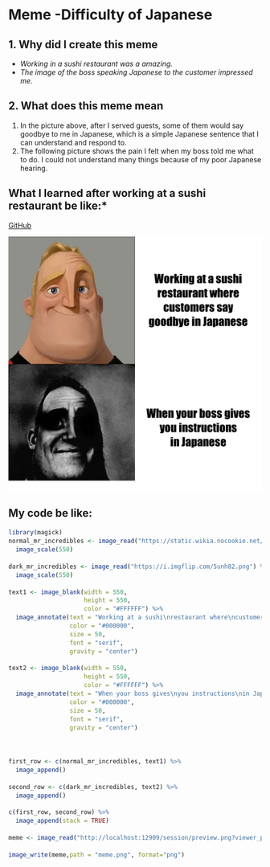  # **Meme -Difficulty of Japanese**
 ## 1. Why did I create this meme
 * *Working in a sushi restaurant was a amazing.*
 * *The image of the boss speaking Japanese to the customer impressed me.*
 ## 2. What does this meme mean
 1. In the picture above, after I served guests, some of them would say goodbye to me in Japanese, which is a simple Japanese sentence that I can understand and respond to.
 2. The following picture shows the pain I felt when my boss told me what to do. I could not understand many things because of my poor Japanese hearing.
## What I learned after working at a sushi restaurant be like:*
[GitHub](https://github.com/EazerZong/stats220/blob/main/meme.png?raw=true)

![Octocat](https://github.com/EazerZong/stats220/blob/main/meme.png?raw=true)

## My code be like:
```r
library(magick)
normal_mr_incredibles <- image_read("https://static.wikia.nocookie.net/meme/images/a/a7/Uncanny_Phase_1.png/revision/latest?cb=20220215044859") %>%
  image_scale(550)

dark_mr_incredibles <- image_read("https://i.imgflip.com/5unh82.png") %>%
  image_scale(550)

text1 <- image_blank(width = 550, 
                     height = 550, 
                     color = "#FFFFFF") %>%
  image_annotate(text = "Working at a sushi\nrestaurant where\ncustomers say\ngoodbye in Japanese",
                 color = "#000000",
                 size = 50,
                 font = "serif",
                 gravity = "center")

text2 <- image_blank(width = 550, 
                     height = 550, 
                     color = "#FFFFFF") %>%
  image_annotate(text = "When your boss gives\nyou instructions\nin Japanese",
                 color = "#000000",
                 size = 50,
                 font = "serif",
                 gravity = "center")



first_row <- c(normal_mr_incredibles, text1) %>%
  image_append()

second_row <- c(dark_mr_incredibles, text2) %>%
  image_append()

c(first_row, second_row) %>%
  image_append(stack = TRUE)

meme <- image_read("http://localhost:12909/session/preview.png?viewer_pane=1&capabilities=1&host=http%3A%2F%2F127.0.0.1%3A8488")

image_write(meme,path = "meme.png", format="png")
```
